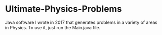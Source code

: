 # Ultimate-Physics-Problems
Java software I wrote in 2017 that generates problems in a variety of areas in Physics. To use it, just run the Main.java file.
